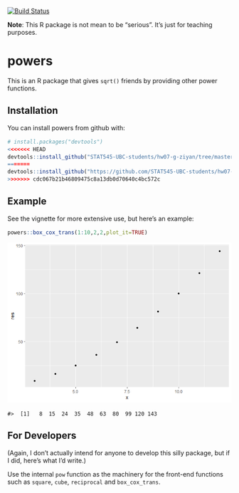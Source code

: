 
<!-- README.md is generated from README.Rmd. Please edit that file -->

[![Build
Status](https://travis-ci.org/vincenzocoia/powers.svg?branch=master)](https://travis-ci.org/vincenzocoia/powers)

**Note**: This R package is not mean to be “serious”. It’s just for
teaching purposes.

# powers

This is an R package that gives `sqrt()` friends by providing other
power functions.

## Installation

You can install powers from github with:

``` r
# install.packages("devtools")
<<<<<<< HEAD
devtools::install_github("STAT545-UBC-students/hw07-g-ziyan/tree/master/powers-master")
=======
devtools::install_github("https://github.com/STAT545-UBC-students/hw07-g-ziyan")
>>>>>>> cdc067b21b46809475c8a13db0d70640c4bc572c
```

## Example

See the vignette for more extensive use, but here’s an example:

``` r
powers::box_cox_trans(1:10,2,2,plot_it=TRUE)
```

![](README-example-1.png)<!-- -->

    #>  [1]   8  15  24  35  48  63  80  99 120 143

## For Developers

(Again, I don’t actually intend for anyone to develop this silly
package, but if I did, here’s what I’d write.)

Use the internal `pow` function as the machinery for the front-end
functions such as `square`, `cube`, `reciprocal` and `box_cox_trans`.
